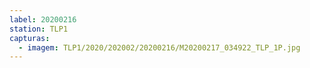 ```yaml
---
label: 20200216
station: TLP1
capturas:
  - imagem: TLP1/2020/202002/20200216/M20200217_034922_TLP_1P.jpg
---
```

